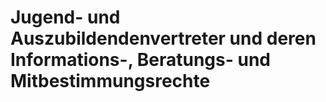 # Jugend- und Auszubildendenvertreter und deren Informations-, Beratungs- und Mitbestimmungsrechte

